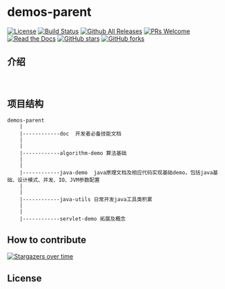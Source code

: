 # demos-parent
[![License](https://img.shields.io/badge/license-Apache-blue.svg)](http://opensource.org/licenses/Apache)
[![Build Status](https://www.travis-ci.org/Devonmusa/demos-parent.svg?branch=master)](https://www.travis-ci.org/Devonmusa/demos-parent)
[![Github All Releases](https://img.shields.io/github/downloads/atom/atom/total.svg)](https://github.com/Devonmusa/demos-parent)
[![PRs Welcome](https://img.shields.io/badge/PRs-welcome-brightgreen.svg)](https://github.com/Devonmusa/demos-parent/pulls)
[![Read the Docs](https://img.shields.io/readthedocs/pip.svg)](https://github.com/Devonmusa/demos-parent)
[![GitHub stars](https://img.shields.io/github/stars/Devonmusa/demos-parent.svg?style=social&label=Stars)](https://github.com/Devonmusa/demos-parent)
[![GitHub forks](https://img.shields.io/github/forks/Devonmusa/demos-parent.svg?style=social&label=Fork)](https://github.com/Devonmusa/demos-parent)

## 介绍

　　

##  项目结构

    demos-parent
        |
        |------------doc  开发者必备技能文档
        |
        |
        |------------algorithm-demo 算法基础
        |
        |
        |------------java-demo  java原理文档及相应代码实现基础demo，包括java基础、设计模式、并发、IO、JVM参数配置
        |
        |
        |------------java-utils 日常开发java工具类积累
        |
        |
        |------------servlet-demo 拓展及概念
## How to contribute

[![Stargazers over time](https://starcharts.herokuapp.com/deveonmusa/demos-parent.svg)](https://starcharts.herokuapp.com/deveonmusa/demos-parent)


## License
